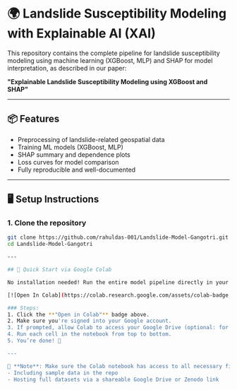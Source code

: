 # 🌍 Landslide Susceptibility Modeling with Explainable AI (XAI)

This repository contains the complete pipeline for landslide susceptibility modeling using machine learning (XGBoost, MLP) and SHAP for model interpretation, as described in our paper:

**"Explainable Landslide Susceptibility Modeling using XGBoost and SHAP"**

---

## 📦 Features

- Preprocessing of landslide-related geospatial data
- Training ML models (XGBoost, MLP)
- SHAP summary and dependence plots
- Loss curves for model comparison
- Fully reproducible and well-documented

---

## 🖥️ Setup Instructions

### 1. Clone the repository

```bash
git clone https://github.com/rahuldas-001/Landslide-Model-Gangotri.git
cd Landslide-Model-Gangotri

---

## 🚀 Quick Start via Google Colab

No installation needed! Run the entire model pipeline directly in your browser using Google Colab.

[![Open In Colab](https://colab.research.google.com/assets/colab-badge.svg)](https://colab.research.google.com/github/yourusername/landslide-model/blob/main/notebooks/landslide_model_walkthrough.ipynb)

### Steps:
1. Click the **"Open in Colab"** badge above.
2. Make sure you're signed into your Google account.
3. If prompted, allow Colab to access your Google Drive (optional: for saving results).
4. Run each cell in the notebook from top to bottom.
5. You’re done! 🎉

---

📌 **Note**: Make sure the Colab notebook has access to all necessary files, either by:
- Including sample data in the repo
- Hosting full datasets via a shareable Google Drive or Zenodo link


